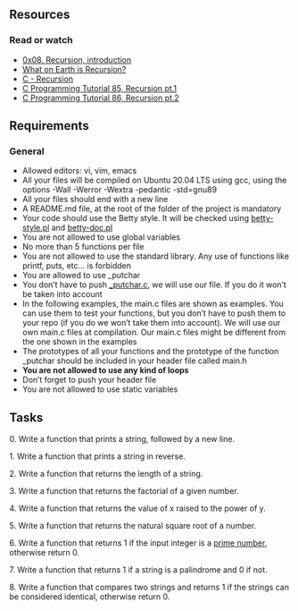 <h2>Resources</h2>

<h3>Read or watch</h3>
<ul>
<li><a href="https://alx-intranet.hbtn.io/rltoken/dzZB83Hm3lO7dScjhebAxw">0x08. Recursion, introduction</a></li>
<li><a href="https://alx-intranet.hbtn.io/rltoken/xYjKl3024oN58Bi_621_vQ">What on Earth is Recursion?</a></li>
<li><a href="https://alx-intranet.hbtn.io/rltoken/u4ojc5CZpf4qiuQvmXCiOA">C - Recursion</a></li>
<li><a href="https://alx-intranet.hbtn.io/rltoken/Wv-wffgpXelN9ZTrbmiOyA">C Programming Tutorial 85, Recursion pt.1</a></li>
<li><a href="https://alx-intranet.hbtn.io/rltoken/7GVdI-KT-M1vOIzwEjSahQ">C Programming Tutorial 86, Recursion pt.2</a></li>
</ul>
<h2>Requirements</h2>
<h3>General</h3>
<ul>
<li>Allowed editors: vi, vim, emacs</li>
<li>All your files will be compiled on Ubuntu 20.04 LTS using gcc, using the options -Wall -Werror -Wextra -pedantic -std=gnu89</li>
<li>All your files should end with a new line</li>
<li>A README.md file, at the root of the folder of the project is mandatory</li>
<li>Your code should use the Betty style. It will be checked using <a href="https://github.com/holbertonschool/Betty/blob/master/betty-style.pl">betty-style.pl</a> and <a href="https://github.com/holbertonschool/Betty/blob/master/betty-doc.pl">betty-doc.pl<a/a></li>
<li>You are not allowed to use global variables</li>
<li>No more than 5 functions per file</li>
<li>You are not allowed to use the standard library. Any use of functions like printf, puts, etc… is forbidden</li>
<li>You are allowed to use _putchar</li>
<li>You don’t have to push <a href="https://github.com/holbertonschool/_putchar.c/blob/master/_putchar.c">_putchar.c</a>, we will use our file. If you do it won’t be taken into account</li>
<li>In the following examples, the main.c files are shown as examples. You can use them to test your functions, but you don’t have to push them to your repo (if you do we won’t take them into account). We will use our own main.c files at compilation. Our main.c files might be different from the one shown in the examples</li>
<li>The prototypes of all your functions and the prototype of the function _putchar should be included in your header file called main.h</li>
<b><li>You are not allowed to use any kind of loops</li></b>
<li>Don’t forget to push your header file</li>
<li>You are not allowed to use static variables</li>
</ul>
<h2>Tasks</h2>
<p>0. Write a function that prints a string, followed by a new line.</p>
<p>1. Write a function that prints a string in reverse.</p>
<p>2. Write a function that returns the length of a string.</p>
<p>3. Write a function that returns the factorial of a given number.</p>
<p>4. Write a function that returns the value of x raised to the power of y.</p>
<p>5. Write a function that returns the natural square root of a number.</p>
<p>6. Write a function that returns 1 if the input integer is a <a href="https://alx-intranet.hbtn.io/rltoken/bjG_8Gu-_0rwbYA_tAv2Yw">prime number</a>, otherwise return 0.</p>
<p>7. Write a function that returns 1 if a string is a palindrome and 0 if not.</p>
<p>8. Write a function that compares two strings and returns 1 if the strings can be considered identical, otherwise return 0.</p>
